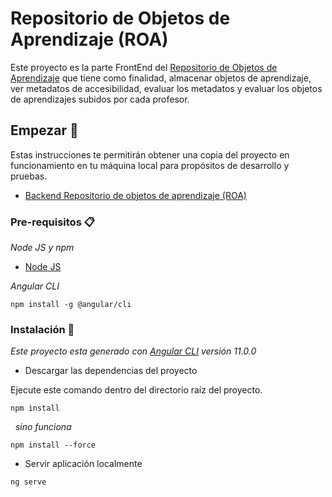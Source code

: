 # Repositorio de Objetos de Aprendizaje (ROA) 

Este proyecto es la parte FrontEnd del <a href="https://repositorio.edutech-project.org/#/">Repositorio de Objetos de Aprendizaje</a> que tiene como finalidad, almacenar objetos de aprendizaje, ver metadatos de accesibilidad, evaluar los metadatos y evaluar los objetos de aprendizajes subidos por cada profesor.

## Empezar 🚀

Estas instrucciones te permitirán obtener una copia del proyecto en funcionamiento en tu máquina local para propósitos de desarrollo y pruebas.

<ul>
 <li>
  <a href="https://github.com/EduTech-Erasmus-Project/Repositorio-Backend.git">Backend Repositorio de objetos de aprendizaje (ROA)</a>
 </li>
</ul>

### Pre-requisitos 📋

_Node JS y npm_

<ul>
 <li>
  <a href="https://nodejs.org">Node JS</a>
 </li>
</ul>

_Angular CLI_
```
npm install -g @angular/cli
```

### Instalación 🔧

_Este proyecto esta generado con <a href="https://angular.io/cli">Angular CLI</a> versión 11.0.0_

- Descargar las dependencias del proyecto

Ejecute este comando dentro del directorio raíz del proyecto.

```
npm install
```

&nbsp; _sino funciona_

```
npm install --force
```

- Servir aplicación localmente 
```
ng serve
```
